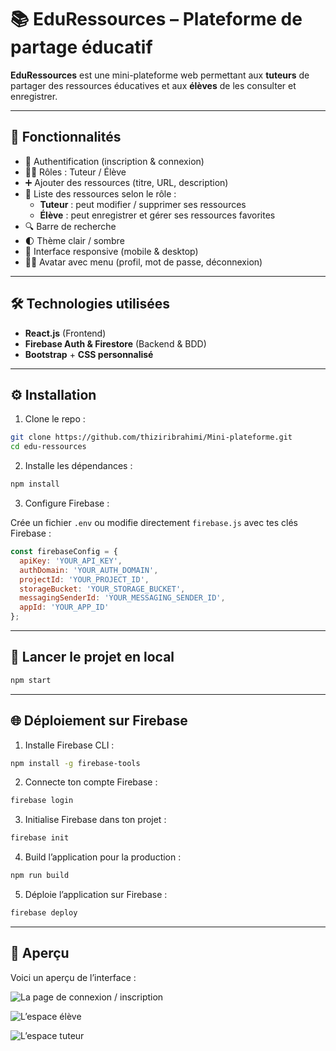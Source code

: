 # 📚 EduRessources – Plateforme de partage éducatif

**EduRessources** est une mini-plateforme web permettant aux **tuteurs** de partager des ressources éducatives et aux **élèves** de les consulter et enregistrer.

---

## 🚀 Fonctionnalités

- 🔐 Authentification (inscription & connexion)
- 👨‍🏫 Rôles : Tuteur / Élève
- ➕ Ajouter des ressources (titre, URL, description)
- 📂 Liste des ressources selon le rôle :
  - **Tuteur** : peut modifier / supprimer ses ressources
  - **Élève** : peut enregistrer et gérer ses ressources favorites
- 🔍 Barre de recherche
- 🌓 Thème clair / sombre
- 📱 Interface responsive (mobile & desktop)
- 🧑‍🎓 Avatar avec menu (profil, mot de passe, déconnexion)

---

## 🛠️ Technologies utilisées

- **React.js** (Frontend)
- **Firebase Auth & Firestore** (Backend & BDD)
- **Bootstrap** + **CSS personnalisé**

---

## ⚙️ Installation

1. Clone le repo :

```bash
git clone https://github.com/thiziribrahimi/Mini-plateforme.git
cd edu-ressources
```

2. Installe les dépendances :

```bash
npm install
```

3. Configure Firebase :

Crée un fichier `.env` ou modifie directement `firebase.js` avec tes clés Firebase :

```js
const firebaseConfig = {
  apiKey: 'YOUR_API_KEY',
  authDomain: 'YOUR_AUTH_DOMAIN',
  projectId: 'YOUR_PROJECT_ID',
  storageBucket: 'YOUR_STORAGE_BUCKET',
  messagingSenderId: 'YOUR_MESSAGING_SENDER_ID',
  appId: 'YOUR_APP_ID'
};
```

---

## 🚀 Lancer le projet en local

```bash
npm start
```

---

## 🌐 Déploiement sur Firebase 

1. Installe Firebase CLI :

```bash
npm install -g firebase-tools
```

2. Connecte ton compte Firebase :

```bash
firebase login
```

3. Initialise Firebase dans ton projet :

```bash
firebase init
```

4. Build l’application pour la production :

```bash
npm run build
```

5. Déploie l’application sur Firebase :

```bash
firebase deploy
```

---
## 📸 Aperçu

Voici un aperçu de l’interface :

![La page de connexion / inscription](https://github.com/user-attachments/assets/e9020843-23d7-403a-b820-82b0f1d27e5d)

![L’espace élève](https://github.com/user-attachments/assets/7ab161e1-5d57-48ab-a27d-d19ade165f9a)

![L’espace tuteur](https://github.com/user-attachments/assets/bb2b7419-3b8f-4d82-bc25-591543675a03)



